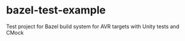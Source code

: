 # bazel-test-example
Test project for Bazel build system for AVR targets with Unity tests and CMock
